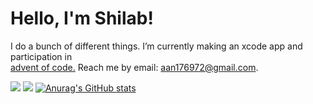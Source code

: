 

# Hello, I'm Shilab!
I do a bunch of different things.
I’m currently making an xcode app and participation in  
<a href="https://adventofcode.com/">advent of code.</a>
Reach me by email: aan176972@gmail.com.

![](https://github-profile-summary-cards.vercel.app/api/cards/profile-details?username=Shilab66&theme=vue)
![](https://github-profile-summary-cards.vercel.app/api/cards/productive-time?username=Shilab66770&theme=vue)
[![Anurag's GitHub stats](https://github-readme-stats.vercel.app/api?username=Shilab66)](https://github.com/anuraghazra/github-readme-stats)
